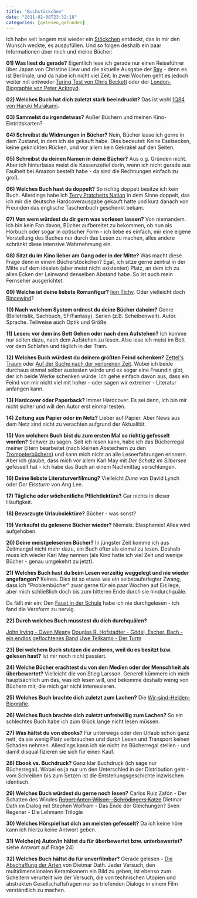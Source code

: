 ```yaml
---
title: "Buchstöckchen"
date: "2011-02-08T23:32:18"
categories: [gelesen,gefunden]
---
```


Ich habe seit langem mal wieder ein [Stöckchen](http://www.sabrina-kirnapci.com/blogstockchen-buch-bucher-am-buchersten) entdeckt, das in mir den Wunsch weckte, es auszufüllen. Und so folgen deshalb ein paar Informationen über mich und meine Bücher:

**01) Was liest du gerade?**
Eigentlich lese ich gerade nur einen Reiseführer über Japan von Christine Liew und die aktuelle Ausgabe der [Ray](http://ray-magazin.at/) - denn es ist Berlinale, und da habe ich nicht viel Zeit. In zwei Wochen geht es jedoch weiter mit entweder [Turing Test von Chris Beckett](http://www.elasticpress.com/turingtest.htm) oder der [London-Biographie von Peter Ackroyd](http://www.randomhouse.de/book/edition.jsp?edi=213235).

**02) Welches Buch hat dich zuletzt stark beeindruckt?**
Das ist wohl [1Q84 von Haruki Murakami](/2011/02/04/1q84/).

**03) Sammelst du irgendetwas?**
Außer Büchern und meinen Kino-Eintrittskarten?

**04) Schreibst du Widmungen in Bücher?**
Nein, Bücher lasse ich gerne in dem Zustand, in dem ich sie gekauft habe. Dies bedeutet: Keine Eselsecken, keine geknickten Rücken, und vor allem kein Gekrakel auf den Seiten.

**05) Schreibst du deinen Namen in deine Bücher?**
Aus o.g. Gründen nicht. Aber ich hinterlasse meist die Kassenzettel darin, wenn ich nicht gerade aus Faulheit bei Amazon bestellt habe - da sind die Rechnungen einfach zu groß.

**06) Welches Buch hast du doppelt?**
So richtig doppelt besitze ich kein Buch. Allerdings habe ich [Terry Pratchetts Nation](/2009/05/08/eine-insel/) in dem Sinne doppelt, das ich mir die deutsche Hardcoverausgabe gekauft hatte und kurz danach von Freunden das englische Taschenbuch geschenkt bekam.

**07) Von wem würdest du dir gern was vorlesen lassen?**
Von niemandem. Ich bin kein Fan davon, Bücher aufbereitet zu bekommen, ob nun als Hörbuch oder sogar in optischer Form - ich liebe es einfach, mir eine eigene Vorstellung des Buches nur durch das Lesen zu machen, alles andere schränkt diese intensive Wahrnehmung ein.

**08) Sitzt du im Kino lieber am Gang oder in der Mitte?**
Was macht diese Frage denn in einem Bücherstöckchen? Egal, ich sitze gerne zentral in der Mitte auf dem idealen (aber meist nicht existenten) Platz, an dem ich zu allen Ecken der Leinwand denselben Abstand habe. So ist auch mein Fernseher ausgerichtet.

**09) Welche ist deine liebste Romanfigur?**
[Ijon Tichy](http://de.wikipedia.org/wiki/Ijon_Tichy). Oder vielleicht doch [Rincewind](http://www.thediscworld.de/index.php/Rincewind)?

**10) Nach welchem System ordnest du deine Bücher daheim?**
Genre (Belletristik, Sachbuch, SF/Fantasy). Serien (z.B. Scheibenwelt). Autor. Sprache. Teilweise auch Optik und Größe.

**11) Lesen: vor dem ins Bett Gehen oder nach dem Aufstehen?**
Ich komme nur selten dazu, nach dem Aufstehen zu lesen. Also lese ich meist im Bett vor dem Schlafen und täglich in der Tram.

**12) Welches Buch würdest du deinem größten Feind schenken?**
[Zettel's Traum](http://www.suhrkamp.de/buecher/zettel_s_traum-arno_schmidt_80300.html) oder [Auf der Suche nach der verlorenen Zeit](http://www.suhrkamp.de/werkausgabe/auf_der_suche_nach_der_verlorenen_zeit_sonderausgabe_gebunden_in_moirepapier_90.html). Wobei ich beide durchaus einmal selber austesten würde und es sogar eine Freundin gibt, der ich beide Werke schenken würde. Ich gehe einfach davon aus, dass ein Feind von mir nicht viel mit hoher - oder sagen wir extremer - Literatur anfangen kann.

**13) Hardcover oder Paperback?**
Immer Hardcover. Es sei denn, ich bin mir nicht sicher und will den Autor erst einmal testen.

**14) Zeitung aus Papier oder im Netz?**
Lieber auf Papier. Aber News aus dem Netz sind nicht zu verachten aufgrund der Aktualität.

**15) Von welchem Buch bist du zum ersten Mal so richtig gefesselt worden?**
Schwer zu sagen. Seit ich lesen kann, habe ich das Bücherregal meiner Eltern bearbeitet (nach kleinen Abstechern zu den [Trompeterbüchern](http://de.wikipedia.org/wiki/Die_kleinen_Trompeterbücher)) und kann mich nicht an alle Leseerfahrungen erinnern. Aber ich glaube, dass mich vor allem Karl May mit *Der Schatz im Silbersee* gefesselt hat - ich habe das Buch an einem Nachmittag verschlungen.

**16) Deine liebste Literaturverfilmung?**
Vielleicht *Dune* von David Lynch oder *Der Eissturm* von Ang Lee.

**17) Tägliche oder wöchentliche Pflichtlektüre?**
Gar nichts in dieser Häufigkeit.

**18) Bevorzugte Urlaubslektüre?**
Bücher - was sonst?

**19) Verkaufst du gelesene Bücher wieder?**
Niemals. Blasphemie! Alles wird aufgehoben.

**20) Deine meistgelesenen Bücher?**
In jüngster Zeit komme ich aus Zeitmangel nicht mehr dazu, ein Buch öfter als einmal zu lesen. Deshalb muss ich wieder Karl May nennen (als Kind hatte ich viel Zeit und wenige Bücher - genau umgekehrt zu jetzt).

**21) Welches Buch hast du beim Lesen vorzeitig weggelegt und nie wieder angefangen?**
Keines. Dies ist so etwas wie ein selbstauferlegter Zwang, dass ich "Problembücher" zwar gerne für ein paar Wochen auf Eis lege, aber mich schließlich doch bis zum bitteren Ende durch sie hindurchquäle.

Da fällt mir ein: Den [Faust in der Schule](/2010/01/23/schullekture-eine-retrospektive/) habe ich nie durchgelesen - ich fand die Versform zu nervig.

**22) Durch welches Buch musstest du dich durchquälen?**

[John Irving - Owen Meany](/2009/04/20/owen-meany/)
[Douglas R. Hofstadter - Gödel, Escher, Bach - ein endlos geflochtenes Band](/2009/11/05/godel-escher-bach-ein-endlos-geflochtenes-band/)
[Uwe Tellkamp - Der Turm](/2010/05/31/der-turm/)

**23) Bei welchem Buch stutzen die anderen, weil du es besitzt bzw. gelesen hast?**
Ist mir noch nicht passiert.

**24) Welche Bücher erachtest du von den Medien oder der Menschheit als überbewertet?**
Vielleicht die von Stieg Larsson. Generell kümmere ich mich hauptsächlich um das, was ich lesen will, und bekomme deshalb wenig von Büchern mit, die mich gar nicht interessieren.

**25) Welches Buch brachte dich zuletzt zum Lachen?**
Die [Wir-sind-Helden-Biografie](/2008/07/26/informationen-zu-touren-und-anderen-einzelteilen-ein-wir-sind-helden-tagebuch/).

**26) Welches Buch brachte dich zuletzt unfreiwillig zum Lachen?**
So ein schlechtes Buch habe ich zum Glück lange nicht lesen müssen.

**27) Was hältst du von ebooks?**
Für unterwegs oder den Urlaub schon ganz nett, da sie wenig Platz verbrauchen und durch Lesen und Transport keinen Schaden nehmen. Allerdings kann ich sie nicht ins Bücherregal stellen - und damit disqualifizieren sie sich für einen Kauf.

**28) Ebook vs. Buchdruck?**
Ganz klar Buchdruck (ich sage nur Bücherregal). Wobei es ja nur um den Unterschied in der Distribution geht - vom Schreiben bis zum Setzen ist die Entstehungsgeschichte inzwischen identisch.

**29) Welches Buch würdest du gerne noch lesen?**
Carlos Ruiz Zafón - Der Schatten des Windes
~~[Robert Anton Wilson - Schrödingers Katze](/2011/06/26/schrodingers-cat-trilogy/)~~
Dietmar Dath im Dialog mit Stephen Wolfram - Das Ende der Gleichungen?
Sven Regener - Die Lehmann Trilogie

**30) Welches Hörspiel hat dich am meisten gefesselt?**
Da ich keine höre kann ich hierzu keine Antwort geben.

**31) Welche(n) Autor/in hältst du für überbewertet bzw. unterbewertet?**
siehe Antwort auf Frage 24)

**32) Welches Buch hältst du für unverfilmbar?**
Gerade gelesen - [Die Abschaffung der Arten](/2011/05/08/die-abschaffung-der-arten/) von Dietmar Dath. Jeder Versuch, den multidimensionalen Keramikanern ein Bild zu geben, ist ebenso zum Scheitern verurteilt wie der Versuch, die von technischen Utopien und abstrakten Gesellschaftsfragen nur so triefenden Dialoge in einem Film verständlich zu machen.
